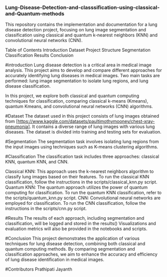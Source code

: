 ### Lung-Disease-Detection-and-classsification-using-classical-and-Quantum-methods
This repository contains the implementation and documentation for a lung disease detection project, focusing on lung image segmentation and classification using classical and quantum k-nearest neighbors (KNN) and convolutional neural networks (CNN).

Table of Contents
Introduction
Dataset
Project Structure
Segmentation
Classification
Results
Conclusion

#introduction
Lung disease detection is a critical area in medical image analysis. This project aims to develop and compare different approaches for accurately identifying lung diseases in medical images. Two main tasks are performed: lung image segmentation to isolate lung regions, and lung disease classification.

In this project, we explore both classical and quantum computing techniques for classification, comparing classical k-means (Kmeans), quantum Kmeans, and convolutional neural networks (CNN) algorithms.

#Dataset
The dataset used in this project consists of lung images obtained from [https://www.kaggle.com/datasets/paultimothymooney/chest-xray-pneumonia]. It contains a diverse range of lung images with various lung diseases. The dataset is divided into training and testing sets for evaluation.

#Segmentation
The segmentation task involves isolating lung regions from the input images using techniques such as K-means clustering algorithms.


#Classification
The classification task includes three approaches: classical KNN, quantum KNN, and CNN.

Classical KNN: This approach uses the k-nearest neighbors algorithm to classify lung images based on their features. To run the classical KNN classification, follow the instructions in the scripts/classical_knn.py script.
Quantum KNN: The quantum approach utilizes the power of quantum computing for classification. To run the quantum KNN classification, refer to the scripts/quantum_knn.py script.
CNN: Convolutional neural networks are employed for classification. To run the CNN classification, follow the instructions in the scripts/cnn.py script.

#Results
The results of each approach, including segmentation and classification, will be logged and stored in the results() Visualizations and evaluation metrics will also be provided in the notebooks and scripts.

#Conclusion
This project demonstrates the application of various techniques for lung disease detection, combining both classical and quantum computing methods. By comparing segmentation and classification approaches, we aim to enhance the accuracy and efficiency of lung disease identification in medical images.

#Contributors
Prathipati Jayanth
